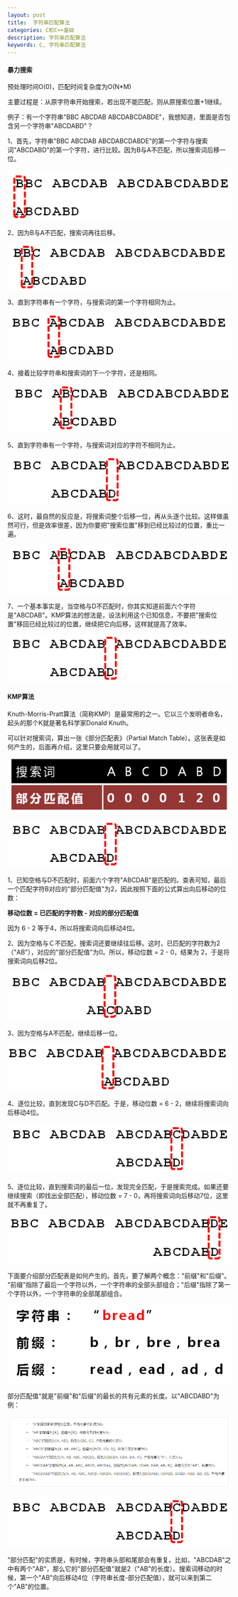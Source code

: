 ```yaml
---
layout: post
title:  字符串匹配算法
categories: C和C++基础
description: 字符串匹配算法
keywords: C, 字符串匹配算法
---
```


#### 暴力搜索

预处理时间O(0)，匹配时间复杂度为O(N*M)

主要过程是：从原字符串开始搜索，若出现不能匹配，则从原搜索位置+1继续。

例子：有一个字符串"BBC ABCDAB ABCDABCDABDE"，我想知道，里面是否包含另一个字符串"ABCDABD"？

1、首先，字符串"BBC ABCDAB ABCDABCDABDE"的第一个字符与搜索词"ABCDABD"的第一个字符，进行比较。因为B与A不匹配，所以搜索词后移一位。

![](/images/posts/C++/234.png)

2、因为B与A不匹配，搜索词再往后移。

![](/images/posts/C++/235.png)

3、直到字符串有一个字符，与搜索词的第一个字符相同为止。

![](/images/posts/C++/236.png)

4、接着比较字符串和搜索词的下一个字符，还是相同。

![](/images/posts/C++/237.png)

5、直到字符串有一个字符，与搜索词对应的字符不相同为止。

![](/images/posts/C++/238.png)

6、这时，最自然的反应是，将搜索词整个后移一位，再从头逐个比较。这样做虽然可行，但是效率很差，因为你要把"搜索位置"移到已经比较过的位置，重比一遍。

![](/images/posts/C++/239.png)

7、一个基本事实是，当空格与D不匹配时，你其实知道前面六个字符是"ABCDAB"。KMP算法的想法是，设法利用这个已知信息，不要把"搜索位置"移回已经比较过的位置，继续把它向后移，这样就提高了效率。

![](/images/posts/C++/240.png)

#### KMP算法

Knuth-Morris-Pratt算法（简称KMP）是最常用的之一。它以三个发明者命名，起头的那个K就是著名科学家Donald Knuth。

可以针对搜索词，算出一张《部分匹配表》（Partial Match Table）。这张表是如何产生的，后面再介绍，这里只要会用就可以了。

![](/images/posts/C++/241.png)

![](/images/posts/C++/240.png)

1、已知空格与D不匹配时，前面六个字符"ABCDAB"是匹配的。查表可知，最后一个匹配字符B对应的"部分匹配值"为2，因此按照下面的公式算出向后移动的位数：

**移动位数 = 已匹配的字符数 - 对应的部分匹配值**

因为 6 - 2 等于4，所以将搜索词向后移动4位。

2、因为空格与Ｃ不匹配，搜索词还要继续往后移。这时，已匹配的字符数为2（"AB"），对应的"部分匹配值"为0。所以，移动位数 = 2 - 0，结果为 2，于是将搜索词向后移2位。

![](/images/posts/C++/242.png)

3、因为空格与A不匹配，继续后移一位。

![](/images/posts/C++/243.png)

4、逐位比较，直到发现C与D不匹配。于是，移动位数 = 6 - 2，继续将搜索词向后移动4位。

![](/images/posts/C++/244.png)

5、逐位比较，直到搜索词的最后一位，发现完全匹配，于是搜索完成。如果还要继续搜索（即找出全部匹配），移动位数 = 7 - 0，再将搜索词向后移动7位，这里就不再重复了。

![](/images/posts/C++/245.png)


下面要介绍部分匹配表是如何产生的。首先，要了解两个概念："前缀"和"后缀"。 "前缀"指除了最后一个字符以外，一个字符串的全部头部组合；"后缀"指除了第一个字符以外，一个字符串的全部尾部组合。

![](/images/posts/C++/246.png)

部分匹配值"就是"前缀"和"后缀"的最长的共有元素的长度。以"ABCDABD"为例：

![](/images/posts/C++/247.png)

![](/images/posts/C++/244.png)

"部分匹配"的实质是，有时候，字符串头部和尾部会有重复。比如，"ABCDAB"之中有两个"AB"，那么它的"部分匹配值"就是2（"AB"的长度）。搜索词移动的时候，第一个"AB"向后移动4位（字符串长度-部分匹配值），就可以来到第二个"AB"的位置。



